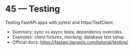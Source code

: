 # 45 — Testing

Testing FastAPI apps with pytest and httpx/TestClient.

- Summary: sync vs async tests; dependency overrides.
- Examples: client fixtures; mocking; database test setup.
- Official docs: https://fastapi.tiangolo.com/tutorial/testing/

